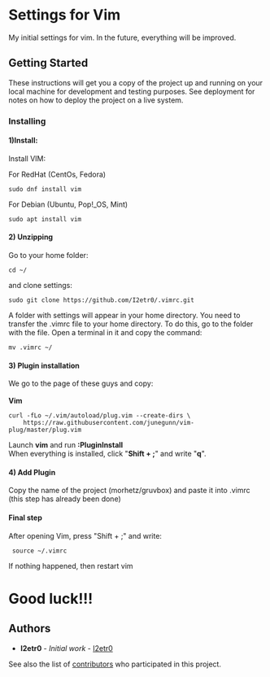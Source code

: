 # Settings for Vim

My initial settings for vim. In the future, everything will be improved.

## Getting Started

These instructions will get you a copy of the project up and running on your local machine for development and testing purposes. See deployment for notes on how to deploy the project on a live system.

### Installing

#### 1)Install:
Install VIM:

For RedHat (CentOs, Fedora)
```
sudo dnf install vim
```

For Debian (Ubuntu, Pop!\_OS, Mint)
```
sudo apt install vim
```
#### 2) Unzipping
Go to your home folder:
```
cd ~/
```
and clone settings:
```
sudo git clone https://github.com/I2etr0/.vimrc.git
```
A folder with settings will appear in your home directory. You need to transfer the .vimrc file to your home directory. To do this, go to the folder with the file. Open a terminal in it and copy the command:
```
mv .vimrc ~/
```
#### 3) Plugin installation
We go to the page of these guys and copy:  
<br/>
**Vim**  

```
curl -fLo ~/.vim/autoload/plug.vim --create-dirs \
    https://raw.githubusercontent.com/junegunn/vim-plug/master/plug.vim
```
Launch **vim** and run **:PluginInstall**  
When everything is installed, click "**Shift + ;**" and write "**q**".  

#### 4) Add Plugin
Copy the name of the project (morhetz/gruvbox) and paste it into .vimrc (this step has already been done)


#### Final step

After opening Vim, press "Shift + ;" and write:
```
 source ~/.vimrc
```

If nothing happened, then restart vim

# Good luck!!!


## Authors

* **I2etr0** - *Initial work* - [I2etr0](https://github.com/I2etr0)

See also the list of [contributors](https://github.com/your/project/contributors) who participated in this project.
